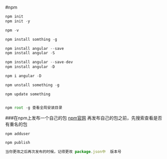 #npm

```javascript
npm init
npm init -y

npm -v

npm install somthing -g

npm install angular --save
npm install angular -S

npm install angular --save-dev
npm install angular -D

npm i angular -D

npm unstall something -g

npm update something


npm root -g 查看全局安装目录


```


###在npm上发布一个自己的包 [npm官网](https://www.npmjs.com/)
再发布自己的包之前，先搜索查看是否有重名的包

```javascript
npm adduser

npm publish

当你更改之后再次发布的时候，记得更改 package.json中  版本号
```















